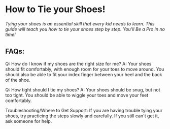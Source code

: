 # How to Tie your Shoes!

###### Tying your shoes is an essential skill that every kid needs to learn. This guide will teach you how to tie your shoes step by step. You'll Be a Pro in no time!


## FAQs:
Q: How do I know if my shoes are the right size for me?
A: Your shoes should fit comfortably, with enough room for your toes to move around. You should also be able to fit your index finger between your heel and the back of the shoe.

Q: How tight should I tie my shoes?
A: Your shoes should be snug, but not too tight. You should be able to wiggle your toes and move your feet comfortably.

Troubleshooting/Where to Get Support:
If you are having trouble tying your shoes, try practicing the steps slowly and carefully. If you still can't get it, ask someone for help.

